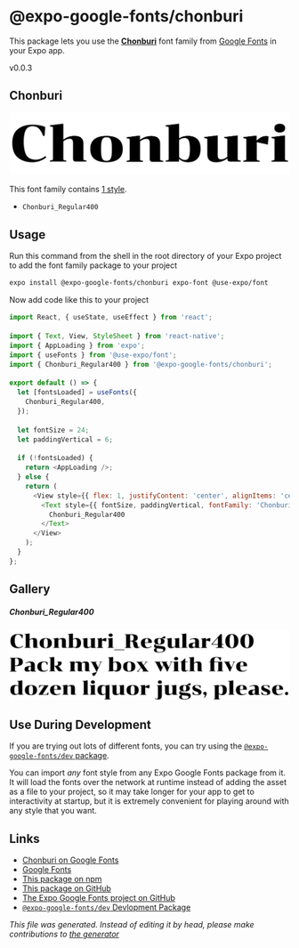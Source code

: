 # @expo-google-fonts/chonburi

This package lets you use the [**Chonburi**](https://fonts.google.com/specimen/Chonburi) font family from [Google Fonts](https://fonts.google.com/) in your Expo app.

v0.0.3

## Chonburi

![Chonburi](./font-family.png)

This font family contains [1 style](#gallery).

- `Chonburi_Regular400`

## Usage

Run this command from the shell in the root directory of your Expo project to add the font family package to your project
```sh
expo install @expo-google-fonts/chonburi expo-font @use-expo/font
```

Now add code like this to your project
```js
import React, { useState, useEffect } from 'react';

import { Text, View, StyleSheet } from 'react-native';
import { AppLoading } from 'expo';
import { useFonts } from '@use-expo/font';
import { Chonburi_Regular400 } from '@expo-google-fonts/chonburi';

export default () => {
  let [fontsLoaded] = useFonts({
    Chonburi_Regular400,
  });

  let fontSize = 24;
  let paddingVertical = 6;

  if (!fontsLoaded) {
    return <AppLoading />;
  } else {
    return (
      <View style={{ flex: 1, justifyContent: 'center', alignItems: 'center' }}>
        <Text style={{ fontSize, paddingVertical, fontFamily: 'Chonburi_Regular400' }}>
          Chonburi_Regular400
        </Text>
      </View>
    );
  }
};

```

## Gallery

##### Chonburi_Regular400
![Chonburi_Regular400](./b8e4b1d59bd57981915ee60262422c0d7b7bc237ec938d181c684425e608baca.ttf.png)


## Use During Development

If you are trying out lots of different fonts, you can try using the [`@expo-google-fonts/dev` package](https://github.com/expo/google-fonts/tree/master/font-packages/dev#readme).

You can import *any* font style from any Expo Google Fonts package from it. It will load the fonts
over the network at runtime instead of adding the asset as a file to your project, so it may take longer
for your app to get to interactivity at startup, but it is extremely convenient
for playing around with any style that you want.

## Links

- [Chonburi on Google Fonts](https://fonts.google.com/specimen/Chonburi)
- [Google Fonts](https://fonts.google.com/)
- [This package on npm](https://www.npmjs.com/package/@expo-google-fonts/chonburi)
- [This package on GitHub](https://github.com/expo/google-fonts/tree/master/font-packages/chonburi)
- [The Expo Google Fonts project on GitHub](https://github.com/expo/google-fonts)
- [`@expo-google-fonts/dev` Devlopment Package](https://github.com/expo/google-fonts/tree/master/font-packages/dev)


*This file was generated. Instead of editing it by head, please make contributions to [the generator](https://github.com/expo/google-fonts/tree/master/packages/generator)*
